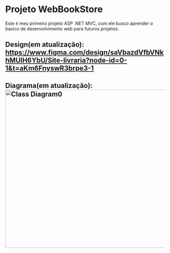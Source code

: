 # Projeto WebBookStore
Este é meu primeiro projeto ASP .NET MVC, com ele busco aprender o basico de desenvolvimento web para futuros projetos. 
## Design(em atualização): https://www.figma.com/design/saVbazdVfbVNkhMUIH6YbU/Site-livraria?node-id=0-1&t=aKm6FnyswR3brpe3-1
## Diagrama(em atualização):<img width="1000" height="500" alt="Class Diagram0" src="https://github.com/user-attachments/assets/a03dab8b-daa1-4397-96f3-11e443061699" />
